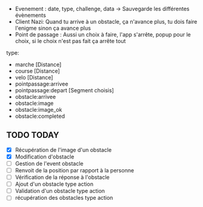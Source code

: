 - Evenement : date, type, challenge, data -> Sauvegarde les différentes évènements
- Client Nazi: Quand tu arrive à un obstacle, ça n'avance plus, tu dois faire l'enigme sinon ça avance plus
- Point de passage : Aussi un choix à faire, l'app s'arrête, popup pour le choix, si le choix n'est pas fait ça arrête tout


type:
- marche [Distance]
- course [Distance]
- velo [Distance]
- pointpassage:arrivee
- pointpassage:depart [Segment choisis]
- obstacle:arrivee
- obstacle:image
- obstacle:image_ok
- obstacle:completed

## TODO TODAY
- [x] Récupération de l'image d'un obstacle
- [x] Modification d'obstacle
- [ ] Gestion de l'event obstacle
- [ ] Renvoit de la position par rapport à la personne
- [ ] Vérification de la réponse à l'obstacle
- [ ] Ajout d'un obstacle type action
- [ ] Validation d'un obstacle type action
- [ ] récupération des obstacles type action